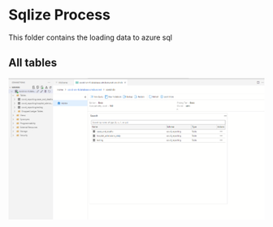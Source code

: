 # Sqlize Process

This folder contains the loading data to azure sql


## All tables
![Azure SQL Table](azure%20sql%20table.png)


